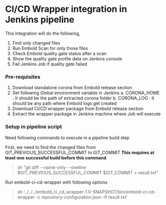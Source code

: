 # CI/CD Wrapper integration in Jenkins pipeline

This integration will do the following,
1. Find only changed files
2. Run Embold Scan for only those files
3. Check Embold quality gate status after a scan
4. Show the quality gate profile data on Jenkins console 
5. Fail Jenkins Job if quality gate failed

### Pre-requisites

1. Download standalone corona from Embold release section
2. Set following Global environment variable in Jenkins
a. CORONA_HOME : It should be the path of extracted corona folder
b. CORONA_LOG : It should be any path where Embold logs get created
3. Download CI/CD wrapper package from Embold release section
4. Extract the wrapper package in Jenkins machine where Job will execute

### Setup in pipeline script
Need following commands to execute in a pipeline build step

First, we need to find the changed files from GIT_PREVIOUS_SUCCESSFUL_COMMIT to GIT_COMMIT
**This requires at least one successful build before this command**
> sh "git diff --name-only --oneline $GIT_PREVIOUS_SUCCESSFUL_COMMIT $GIT_COMMIT > result.txt"

Run embold-ci-cd-wrapper with following options
> sh '../../../embold_ci_cd_wrapper-1.0-SNAPSHOT/bin/embold-ci-cd-wrapper -c repository-configuration.json -lf result.txt'
